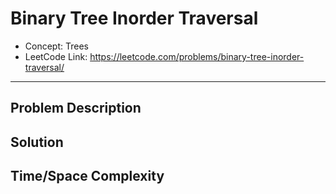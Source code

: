 # Binary Tree Inorder Traversal

- Concept: Trees
- LeetCode Link: https://leetcode.com/problems/binary-tree-inorder-traversal/

---

## Problem Description

## Solution

## Time/Space Complexity

